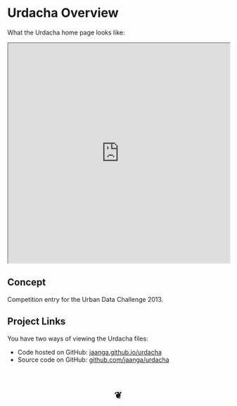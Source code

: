 Urdacha Overview
================

What the Urdacha home page looks like:
<iframe src="http://jaanga.github.io/urdacha/" width=100% height=500px>
There is an `iframe` here. It is not visible when viewed on github.com/jaanga. To view, please go to jaanga.github.io.
</iframe>

## Concept
Competition entry for the Urban Data Challenge 2013.


## Project Links

You have two ways of viewing the Urdacha files:

* Code hosted on GitHub: [jaanga.github.io/urdacha]( http://jaanga.github.io/urdacha/ "view the files as apps." )
* Source code on GitHub: [github.com/jaanga/urdacha]( https://github.com/jaanga/urdacha/ "View the files as source code." )


<br>
<center><h2>&#x2766;</h2></center>



